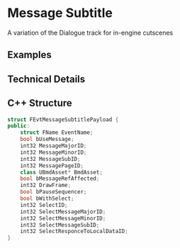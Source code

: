 # Message Subtitle
A variation of the Dialogue track for in-engine cutscenes

## Examples

## Technical Details

## C++ Structure

```c++
struct FEvtMessageSubtitlePayload {
public:
    struct FName EventName;
    bool bUseMessage;
    int32 MessageMajorID;
    int32 MessageMinorID;
    int32 MessageSubID;
    int32 MessagePageID;
    class UBmdAsset* BmdAsset;
    bool bMessageRefAffected;
    int32 DrawFrame;
    bool bPauseSequencer;
    bool bWithSelect;
    int32 SelectID;
    int32 SelectMessageMajorID;
    int32 SelectMessageMinorID;
    int32 SelectMessageSubID;
    int32 SelectResponceToLocalDataID;
}
```